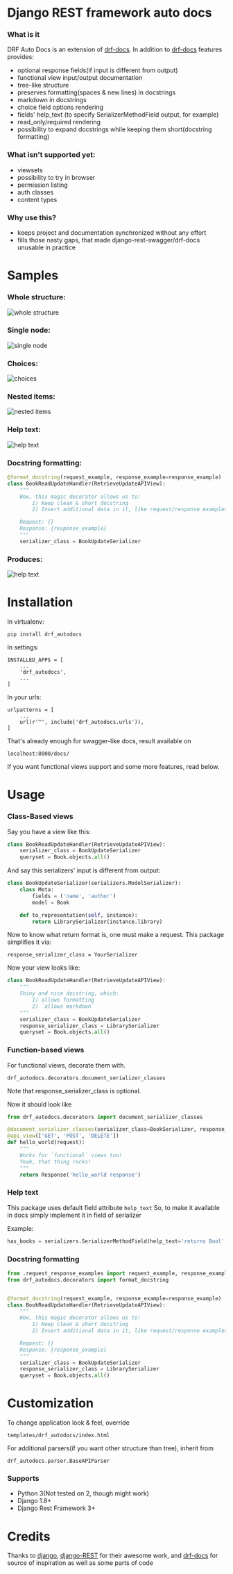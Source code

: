 # Django REST framework auto docs
### What is it
DRF Auto Docs is an extension of [drf-docs](https://github.com/manosim/django-rest-framework-docs).
In addition to [drf-docs](https://github.com/manosim/django-rest-framework-docs) features provides:

 * optional response fields(if input is different from output)
 * functional view input/output documentation
 * tree-like structure
 * preserves formatting(spaces & new lines) in docstrings
 * markdown in docstrings
 * choice field options rendering
 * fields' help_text (to specify SerializerMethodField output, for example)
 * read_only/required rendering
 * possibility to expand docstrings while keeping them short(docstring formatting)

### What isn't supported yet:

 * viewsets
 * possibility to try in browser
 * permission listing
 * auth classes
 * content types

### Why use this?

 * keeps project and documentation synchronized without any effort
 * fills those nasty gaps, that made django-rest-swagger/drf-docs unusable in practice



# Samples

### Whole structure:

![whole structure](http://joxi.net/LmGnYqhelBEWrl.jpg)

### Single node:

![single node](http://joxi.net/E2ppYWh9GvEW2Y.jpg)

### Choices:

![choices](http://joxi.net/12M5L7CMkgyb2J.jpg)

### Nested items:

![nested items](http://joxi.net/brRK3EhJOBZdm1.jpg)

### Help text:

![help text](http://joxi.net/n2YXyRsoekWNm6.jpg)

### Docstring formatting:

```python
@format_docstring(request_example, response_example=response_example)
class BookReadUpdateHandler(RetrieveUpdateAPIView):
    """
    Wow, this magic decorator allows us to:
        1) Keep clean & short docstring
        2) Insert additional data in it, like request/response examples

    Request: {}
    Response: {response_example}
    """
    serializer_class = BookUpdateSerializer
```

### Produces:

![help text](http://joxi.net/1A5GqQTnbkbRmE.jpg)


# Installation
In virtualenv:

    pip install drf_autodocs

In settings:

    INSTALLED_APPS = [
        ...
        'drf_autodocs',
        ...
    ]

In your urls:

    urlpatterns = [
        ...
        url(r'^', include('drf_autodocs.urls')),
    ]


That's already enough for swagger-like docs,
result available on

`localhost:8000/docs/`

If you want functional views support and some more features, read below.

# Usage

### Class-Based views
Say you have a view like this:
```python
class BookReadUpdateHandler(RetrieveUpdateAPIView):
    serializer_class = BookUpdateSerializer
    queryset = Book.objects.all()
```

And say this serializers' input is different from output:
```python
class BookUpdateSerializer(serializers.ModelSerializer):
    class Meta:
        fields = ('name', 'author')
        model = Book

    def to_representation(self, instance):
        return LibrarySerializer(instance.library)
```

Now to know what return format is, one must make a request.
This package simplifies it via:

`response_serializer_class = YourSerializer`

Now your view looks like:
```python
class BookReadUpdateHandler(RetrieveUpdateAPIView):
    """
    Shiny and nice docstring, which:
        1) allows formatting
        2) `allows markdown`
    """
    serializer_class = BookUpdateSerializer
    response_serializer_class = LibrarySerializer
    queryset = Book.objects.all()
```

### Function-based views

For functional views, decorate them with.

`drf_autodocs.decorators.document_serializer_classes`

Note that response_serializer_class is optional.

Now it should look like
```python
from drf_autodocs.decorators import document_serializer_classes

@document_serializer_classes(serializer_class=BookSerializer, response_serializer_class=LibrarySerializer)
@api_view(['GET', 'POST', 'DELETE'])
def hello_world(request):
    """
    Works for `functional` views too!
    Yeah, that thing rocks!
    """
    return Response('hello_world response')
```

### Help text

This package uses default field attribute `help_text`
So, to make it available in docs simply implement it in field of serializer

Example:

```python
has_books = serializers.SerializerMethodField(help_text='returns Bool')
```

### Docstring formatting

```python
from .request_response_examples import request_example, response_example
from drf_autodocs.decorators import format_docstring


@format_docstring(request_example, response_example=response_example)
class BookReadUpdateHandler(RetrieveUpdateAPIView):
    """
    Wow, this magic decorator allows us to:
        1) Keep clean & short docstring
        2) Insert additional data in it, like request/response examples

    Request: {}
    Response: {response_example}
    """
    serializer_class = BookUpdateSerializer
    response_serializer_class = LibrarySerializer
    queryset = Book.objects.all()
```


# Customization
To change application look & feel, override

`templates/drf_autodocs/index.html`


For additional parsers(if you want other structure than tree), inherit from

 `drf_autodocs.parser.BaseAPIParser`



### Supports
  - Python 3(Not tested on 2, though might work)
  - Django 1.8+
  - Django Rest Framework 3+


# Credits
Thanks to [django](http://djangoproject.com), [django-REST](http://www.django-rest-framework.org/) for their awesome work,
and [drf-docs](https://github.com/manosim/django-rest-framework-docs) for source of inspiration as well as some parts of code